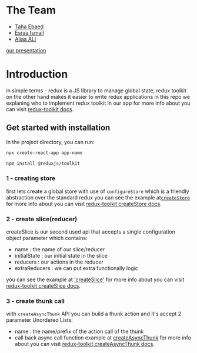 # The Team

- [Taha Ebaed]()
- [Esraa Ismail]()
- [Aliaa ALi]()

[our presentation](https://www.canva.com/design/DAFG8yjfGKw/PDBR3bVh2eJgZsutA-aasw/edit?utm_content=DAFG8yjfGKw&utm_campaign=designshare&utm_medium=link2&utm_source=sharebutton)

# Introduction

in simple terms - redux is a JS library to manage global state, redux toolkit on the other hand makes it easier to write redux applications in this repo we explaning who to implement redux toolkit in our app for more info about you can visit [redux-toolkit docs](https://redux-toolkit.js.org/introduction/getting-started).

## Get started with installation

In the project directory, you can run:

```bash
npx create-react-app app-name
```

```bash
npm install @reduxjs/toolkit
```

### 1 - creating store

first lets create a global store with use of `configureStore` which is a friendly abstraction over the standard redux
you can see the example at[`createStore`](./src/store/store.js)
for more info about you can visit [redux-toolkit createStore docs](https://redux-toolkit.js.org/api/configureStore).

### 2 - create slice(reducer)

createSlice is our second used api that accepts a single configuration object parameter which contains:

- name : the name of our slice/reducer
- initialState : our initial state in the slice
- reducers : our actions in the reducer
- extraReducers : we can put extra functionally logic

you can see the example at ['createSlice'](./src/store/slices/counter/counter.js)
for more info about you can visit [redux-toolkit createSlice docs](https://redux-toolkit.js.org/api/createSlice).

### 3 - create thunk call

with `createAsyncThunk` API you can build a thunk action and it's accept 2 parameter
Unordered Lists:

- name : the name/prefix of the action call of the thunk
- call back async call function
  example at [createAsyncThunk](./src/store/slices/people/people.js)
  for more info about you can visit [redux-toolkit createAsyncThunk docs](https://redux-toolkit.js.org/api/createAsyncThunk).
